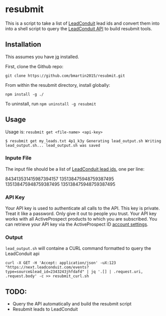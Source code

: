 # resubmit

This is a script to take a list of [LeadConduit](https://activeprospect.com/products/leadconduit/) lead ids and convert them into into a shell script to query the [LeadConduit API](https://docs.activeprospect.com/leadconduit/) to build resubmit tools.

## Installation

This assumes you have [jq](https://stedolan.github.io/jq/) installed.

First, clone the Github repo:

`git clone https://github.com/bmartin2015/resubmit.git`

From within the resubmit directory, install globally:

`npm install -g ./`

To uninstall, run `npm uninstall -g resubmit`

## Usage

Usage is: `resubmit get <file-name> <api-key>`

`$ resubmit get my_leads.txt 4p1_k3y
Generating lead_output.sh
Writing lead_output.sh...
lead_output.sh was saved`

### Inpute File

The input file should be a list of [LeadConduit lead ids](https://docs.activeprospect.com/leadconduit/reference.html#bson-id), one per line:

843413531415987394157
135138475948759387495
135138475948759387495
135138475948759387495

### API Key

Your API key is used to authenticate all calls to the API. This key is private. Treat it like a password. Only give it out to people you trust. Your API key works with all ActiveProspect products to which you are subscribed. You can retrieve your API key via the ActiveProspect ID [account settings](https://sso.activeprospect.com/account).

### Output

`lead_output.sh` will containe a CURL command formatted to query the LeadConduit api

`curl -X GET -H 'Accept: application/json' -uX:123 "https://next.leadconduit.com/events?type=source&lead_id=2343243jhfdafd" | jq '.[] | .request.uri, .request.body' -c >> resubmit_curl.sh`

## TODO:
* Query the API automatically and build the resubmit script
* Resubmit leads to LeadConduit



